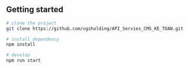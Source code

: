 
## Getting started

```bash
# clone the project
git clone https://github.com/vgsholding/API_Servies_CMS_KE_TOAN.git

# install dependency
npm install

# develop
npm run start
```
